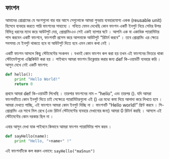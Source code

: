 ## ফাংশন  

আমাদের প্রোগ্রামের যে অংশগুলো বার বার আসে সেগুলোকে আমরা পুনরায় ব্যবহারযোগ্য একক (reusable unit) হিসেবে ব্যবহার করতে পারি ফাংশনের সাহায্যে । গনিতে যেমন দেখেছি কোন ফাংশন একটি ইনপুট নিয়ে সেটার উপর বিভিন্ন ধরনের ম্যাথ করে আউটপুট দেয়, প্রোগ্রামিংএও সেই একই ব্যাপার ঘটে । আপনি এক বা একাধিক প্যারামিটার পাস করবেন একটি ফাংশনে, ফাংশনটি প্রসেস করে আপনাকে আউটপুট “রিটার্ন করবে” । তবে প্রোগ্রামিং এর ক্ষেত্রে সবসময় যে ইনপুট থাকতে হবে বা আউটপুট দিতে হবে এমন কোন কথা নেই ।

একটি ফাংশন আসলে কিছু স্টেটমেন্টের সংকলন । যখনই কোন ফাংশন কল করা হয় তখন এই ফাংশনের ভিতরে থাকা স্টেটমেন্টগুলো এক্সিকিউট করা হয় । পাইথনে আমরা ফাংশন ডিক্লেয়ার করার জন্য def কি-ওয়ার্ডটি ব্যবহার করি । আসুন দেখে নেই একটি ফাংশন:

```python
def hello():
    print "Hello World!"
    return 0
```

প্রথমে আমরা def কি-ওয়ার্ডটি লিখেছি । তারপার ফাংশনের নাম – “hello”, এবং তারপর (). যদি আমরা ফাংশনটিতে কোন ইনপুট দিতে চাই সেক্ষেত্রে প্যারামিটারগুলো এই () এর মধ্যে কমা দিয়ে আলাদা করে লিখতে হবে । আমরা দেখতে পাচ্ছি, এই ফাংশনে আমরা কোন ইনপুট দিচ্ছি না । ফাংশনটি “Hello world!” প্রিন্ট করবে । সি-প্রোগ্রামিং এর সাথে মিল রেখে (এবং রিটার্ন স্টেটমেন্টের ব্যবহার দেখানোর জন্য) আমরা 0 রিটার্ন করছি । আসলে এই স্টেটমেন্টের কোন দরকার ছিল না ।

এবার আসুন দেখা যাক পাইথনে কিভাবে আমরা ফাংশন প্যারামিটার পাস করব ।

```python
def sayHello(name):
    print "Hello, "+name+" !"
```

এই ফাংশনটিকে কল করুন এভাবে: `sayHello("maSnun")`

